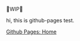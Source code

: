 🚧WIP🚧

hi, this is github-pages test.

[Github Pages: Home](https://masa0902dev.github.io/miwa-research-blog)
